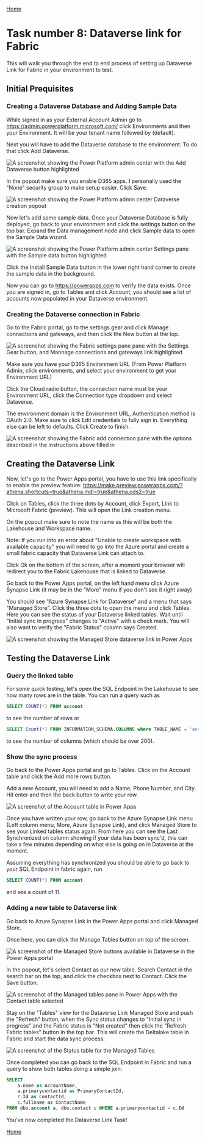 [Home](Readme-shell.md) 

# Task number 8: Dataverse link for Fabric

This will walk you through the end to end process of setting up Dataverse Link for Fabric in your environment to test.

## Initial Prequisites
### Creating a Dataverse Database and Adding Sample Data
While signed in as your External Account Admin go to https://admin.powerplatform.microsoft.com/ click Environments and then your Environment.
It will be your tenant name followed by (default).

Next you will have to add the Dataverse database to the environment. To do that click Add Dataverse.

![A screenshot showing the Power Platform admin center with the Add Dataverse button highlighted](media/dataverse-1.png)

In the popout make sure you enable D365 apps. I personally used the "None" security group to make setup easier. Click Save.

![A screenshot showing the Power Platform admin center Dataverse creation popout](media/dataverse-2.png)

Now let's add some sample data. Once your Dataverse Database is fully deployed, go back to your environment and click the settings button on the top bar. Expand the Data management node and click Sample data to open the Sample Data wizard. 

![A screenshot showing the Power Platform admin center Settings pane with the Sample data button highlighted](media/dataverse-3.png)

Click the Install Sample Data button in the lower right hand corner to create the sample data in the background.

Now you can go to https://powerapps.com to verify the data exists. Once you are signed in, go to Tables and click Account, you should see a list of accounts now populated in your Dataverse environment.

### Creating the Dataverse connection in Fabric

Go to the Fabric portal, go to the settings gear and click Manage connections and gateways, and then click the New button at the top.

![A screenshot showing the Fabric settings pane pane with the Settings Gear button, and Mannage connections and gateways link highlighted](media/dataverse-4.png)

Make sure you have your D365 Environment URL (From Power Platform Admin, click environments, and select your environment to get your Environment URL)

Click the Cloud radio button, the connection name must be your Environment URL, click the Connection type dropdown and select Dataverse.

The environment domain is the Environment URL, Authentication method is OAuth 2.0. Make sure to click Edit credentials to fully sign in. Everything else can be left to defaults. Click Create to finish.

![A screenshot showing the Fabric add connection pane with the options described in the instructions above filled in](media/dataverse-5.png)

## Creating the Dataverse Link

Now, let's go to the Power Apps portal, you have to use this link specifically to enable the preview feature: https://make.preview.powerapps.com/?athena.shortcuts=true&athena.mdl=true&athena.cds2=true

Click on Tables, click the three dots by Account, click Export, Link to Microsoft Fabric (preview). This will open the Link creation menu.

On the popout make sure to note the name as this will be both the Lakehouse and Workspace name.

Note: If you run into an error about "Unable to create workspace with available capacity" you will need to go into the Azure portal and create a small fabric capacity that Dataverse Link can attach to.

Click Ok on the bottom of the screen, after a moment your browser will redirect you to the Fabric Lakehouse that is linked to Dataverse.

Go back to the Power Apps portal, on the left hand menu click Azure Synapse Link (it may be in the "More" menu if you don't see it right away)

You should see "Azure Synapse Link for Dataverse" and a menu that says "Managed Store". Click the three dots to open the menu and click Tables. Here you can see the status of your Dataverse linked tables. Wait until "Initial sync in progress" changes to "Active" with a check mark. You will also want to verify the "Fabric Status" column says Created.

![A screenshot showing the Managed Store dataverse link in Power Apps](media/dataverse-6.png)

## Testing the Dataverse Link
### Query the linked table
For some quick testing, let's open the SQL Endpoint in the Lakehouse to see how many rows are in the table. You can run a query such as 
```sql 
SELECT COUNT(*) FROM account
``` 
to see the number of rows or 
```sql
SELECT Count(*) FROM INFORMATION_SCHEMA.COLUMNS where TABLE_NAME = 'account'
``` 
to see the number of columns (which should be over 200).

### Show the sync process
Go back to the Power Apps portal and go to Tables. Click on the Account table and click the Add more rows button. 

Add a new Account, you will need to add a Name, Phone Number, and City. Hit enter and then the back button to write your row. 

![A screenshot of the Account table in Power Apps](media/dataverse-7.png)

Once you have written your row, go back to the Azure Synapse Link menu (Left column menu, More, Azure Synapse Link), and click Managed Store to see your Linked tables status again. From here you can see the Last Synchronized on column showing if your data has been sync'd, this can take a few minutes depending on what else is going on in Dataverse at the moment.

Assuming everything has synchronized you should be able to go back to your SQL Endpoint in fabric again, run 
```sql
SELECT COUNT(*) FROM account
``` 
and see a count of 11. 

### Adding a new table to Dataverse link

Go back to Azure Synapse Link in the Power Apps portal and click Managed Store. 

Once here, you can click the Manage Tables button on top of the screen. 

![A screenshot of the Managed Store buttons available in Dataverse in the Power Apps portal](media/dataverse-8.png)

In the popout, let's select Contact as our new table. Search Contact in the search bar on the top, and click the checkbox next to Contact. Click the Save button. 

![A screenshot of the Managed tables pane in Power Apps with the Contact table selected](media/dataverse-9.png)

Stay on the "Tables" view for the Dataverse Link Managed Store and push the "Refresh" button, when the Sync status changes to "Initial sync in progress" and the Fabric status is "Not created" then click the "Refresh Fabric tables" button in the top bar. This will create the Deltalake table in Fabric and start the data sync process. 

![A screenshot of the Status table for the Managed Tables](media/dataverse-10.png)

Once completed you can go back to the SQL Endpoint in Fabric and run a query to show both tables doing a simple join: 

```sql
SELECT 
    a.name as AccountName,
    a.primarycontactid as PrimaryContactId,
    c.Id as ContactId,
    c.fullname as ContactName 
FROM dbo.account a, dbo.contact c WHERE a.primarycontactid = c.Id
```

You've now completed the Dataverse Link Task!

[Home](Readme-shell.md) 
